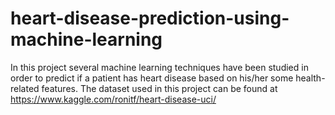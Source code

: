 # heart-disease-prediction-using-machine-learning
In this project several machine learning techniques have been studied in order to predict if a patient has heart disease based on his/her some health-related features. The dataset used in this project can be found at https://www.kaggle.com/ronitf/heart-disease-uci/ 
